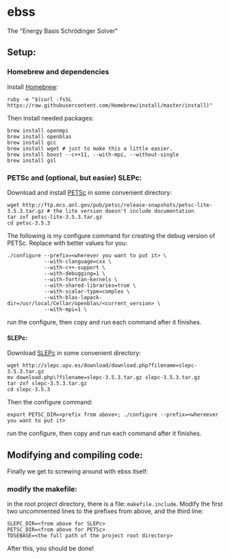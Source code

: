 # ebss

The "Energy Basis Schrödinger Solver"

## Setup:

### Homebrew and dependencies

Install [Homebrew](http://brew.sh):

`ruby -e "$(curl -fsSL https://raw.githubusercontent.com/Homebrew/install/master/install)"`

Then install needed packages:

    brew install openmpi
    brew install openblas
    brew install gcc
    brew install wget # just to make this a little easier.
    brew install boost --c++11, --with-mpi, --without-single
    brew install gsl

### PETSc and (optional, but easier) SLEPc:

Download and install [PETSc](http://www.mcs.anl.gov/petsc/index.html) in some convenient directory:

    wget http://ftp.mcs.anl.gov/pub/petsc/release-snapshots/petsc-lite-3.5.3.tar.gz # the lite version doesn't include documentation
    tar zxf petsc-lite-3.5.3.tar.gz
    cd petsc-3.5.3

The following is my configure command for creating the debug version of PETSc. Replace <values in angle brackets> with better values for you:

    ./configure --prefix=<wherever you want to put it> \
                --with-clanguage=cxx \
                --with-c++-support \
                --with-debugging=1 \
                --with-fortran-kernels \
                --with-shared-libraries=true \
                --with-scalar-type=complex \
                --with-blas-lapack-dir=/usr/local/Cellar/openblas/<current_version> \
                --with-mpi=1 \

run the configure, then copy and run each command after it finishes.

#### SLEPc:

Download [SLEPc](http://slepc.upv.es) in some convenient directory:

    wget http://slepc.upv.es/download/download.php?filename=slepc-3.5.3.tar.gz
    mv download.php\?filename=slepc-3.5.3.tar.gz slepc-3.5.3.tar.gz
    tar zxf slepc-3.5.3.tar.gz
    cd slepc-3.5.3

Then the configure command:

    export PETSC_DIR=<prefix from above>; ./configure --prefix=<whereever you want to put it>

run the configure, then copy and run each command after it finishes.

## Modifying and compiling code:

Finally we get to screwing around with ebss itself:

### modify the makefile:

in the root project directory, there is a file: `makefile.include`.  Modify the first two uncommented lines to the prefixes from above, and the third line:

    SLEPC_DIR=<from above for SLEPc>
    PETSC_DIR=<from above for PETSc>
    TDSEBASE=<the full path of the project root directory>

After this, you should be done!
